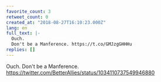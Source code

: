 ```yaml
---
favorite_count: 3
retweet_count: 0
created_at: "2018-08-27T16:10:23.000Z"
lang: en
full_text: |-
  Ouch. 
  Don't be a Manference. https://t.co/GMJzgGHHHu
replies: []
---
```


Ouch. Don't be a Manference.
<https://twitter.com/BetterAllies/status/1034110737549946880>
